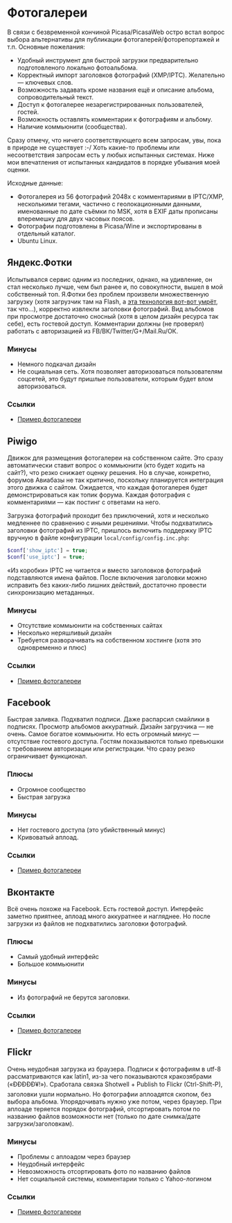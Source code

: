 # Фотогалереи

В связи с безвременной кончиной Picasa/PicasaWeb остро встал вопрос выбора альтернативы для публикации фотогалерей/фоторепортажей и т.п. Основные пожелания:

- Удобный инструмент для быстрой загрузки предварительно подготовленого локально фотоальбома.
- Корректный импорт заголовков фотографий (XMP/IPTC). Желательно — ключевых слов.
- Возможность задавать кроме названия ещё и описание альбома, сопроводительный текст.
- Доступ к фотогалерее незарегистрированных пользователей, гостей.
- Возможность оставлять комментарии к фотографиям и альбому.
- Наличие коммьюнити (сообщества).

Сразу отмечу, что ничего соответствующего всем запросам, увы, пока в природе не существует :-/ Хоть какие-то проблемы или несоответствия запросам есть у любых испытанных системах. Ниже мои впечатления от испытанных кандидатов в порядке убывания моей оценки.

Исходные данные:

- Фотогалерея из 56 фотографий 2048x с комментариями в IPTC/XMP, несколькими тегами, частично с геолокационными данными, именованные по дате съёмки по MSK, хотя в EXIF даты прописаны вперемешку для двух часовых поясов.
- Фотографии подготовлены в Picasa/Wine и экспортированы в отдельный каталог.
- Ubuntu Linux.

## Яндекс.Фотки

Испытывался сервис одним из последних, однако, на удивление, он стал несколько лучше, чем был ранее и, по совокупности, вышел в мой собственный топ. Я.Фотки без проблем произвели множественную загрузку (хотя загрузчик там на Flash, а [эта технология вот-вот умрёт](http://forums.balancer.ru/tech/forum/2016/03/t92661--konets-epokhi-flash.html), так что...), корректно извлекли заголовки фотографий. Вид альбомов при просмотре достаточно сносный (хотя в целом дизайн ресурса так себе), есть гостевой доступ. Комментарии должны (не проверял) работать с авторизацией из FB/ВК/Twitter/G+/Mail.Ru/ОК.

### Минусы

- Немного подкачал дизайн
- Не социальная сеть. Хотя позволяет авторизоваться пользователям соцсетей, это будут пришлые пользователи, которым будет влом авторизоваться.

### Ссылки

- [Пример фотогалереи](https://fotki.yandex.ru/users/balancer73/album/173307)

## Piwigo

Движок для размещения фотогалереи на собственном сайте. Это сразу автоматически ставит вопрос о коммьюнити (кто будет ходить на сайт?), что резко снижает оценку решения. Но в случае, конкретно, форумов Авиабазы не так критично, поскольку планируется интеграция этого движка с сайтом. Ожидается, что каждая фотогалерея будет демонстрироваться как топик форума. Каждая фотография с комментариями — как постинг с ответами на него.

Загрузка фотографий проходит без приключений, хотя и несколько медленнее по сравнению с иными решениями. Чтобы подхватились заголовки фотографий из IPTC, пришлось включить поддержку IPTC вручную в файле конфигурации ```local/config/config.inc.php```:
```php
$conf['show_iptc'] = true;
$conf['use_iptc'] = true;
```
«Из коробки» IPTC не читается и вместо заголовков фотографий подставляются имена файлов. После включения заголовки можно исправить без каких-либо лишних действий, достаточно провести синхронизацию метаданных.

### Минусы

- Отсутствие коммьюнити на собственных сайтах
- Несколько неряшливый дизайн
- Требуется разворачивать на собственном хостинге (хотя это одновременно и плюс)

### Ссылки

- [Пример фотогалереи](http://photos.wrk.ru/index.php?/category/41)

## Facebook

Быстрая заливка. Подхватил подписи. Даже распарсил смайлики в подписях. Просмотр альбомов аккуратный. Дизайн загрузчика — не очень. Самое богатое коммьюнити. Но есть огромный минус — отсутствие гостевого доступа. Гостям показываются только превьюшки с требованием авторизации или регистрации. Что сразу резко ограничивает функционал.

### Плюсы

- Огромное сообщество
- Быстрая загрузка

### Минусы

- Нет гостевого доступа (это убийственный минус)
- Кривоватый аплоад.

### Ссылки

- [Пример фотогалереи](https://www.facebook.com/media/set/?set=a.1255963847756225.1073741840.100000278666723&type=3)

## Вконтакте

Всё очень похоже на Facebook. Есть гостевой доступ. Интерфейс заметно приятнее, аплоад много аккуратнее и нагляднее. Но после загрузки из файлов не подхватились заголовки фотографий.

### Плюсы

- Самый удобный интерфейс
- Большое коммьюнити

### Минусы

- Из фотографий не берутся заголовки.

### Ссылки

- [Пример фотогалереи](https://vk.com/album31323802_234913318)

## Flickr

Очень неудобная загрузка из браузера. Подписи к фотографиям в utf-8 рассматриваются как latin1, из-за чего показываются кракозябрами («ÐÐÐÐÐ¥!»). Сработала связка Shotwell + Publish to Flickr (Ctrl-Shift-P), заголовки ушли нормально. Но фотографии аплоадятся скопом, без выбора альбома. Упорядочивать нужно уже потом, через браузер. При аплоаде теряется порядок фотографий, отсортировать потом по названию файлов возможности нет (только по дате снимка/дате загрузки/заголовкам).

### Минусы

- Проблемы с аплоадом через браузер
- Неудобный интерфейс
- Невозможность отсортировать фото по названию файлов
- Нет социальной системы, комментарии только с Yahoo-логином

### Ссылки

- [Пример фотогалереи](https://www.flickr.com/photos/39045986@N08/albums/72157672844137735)
